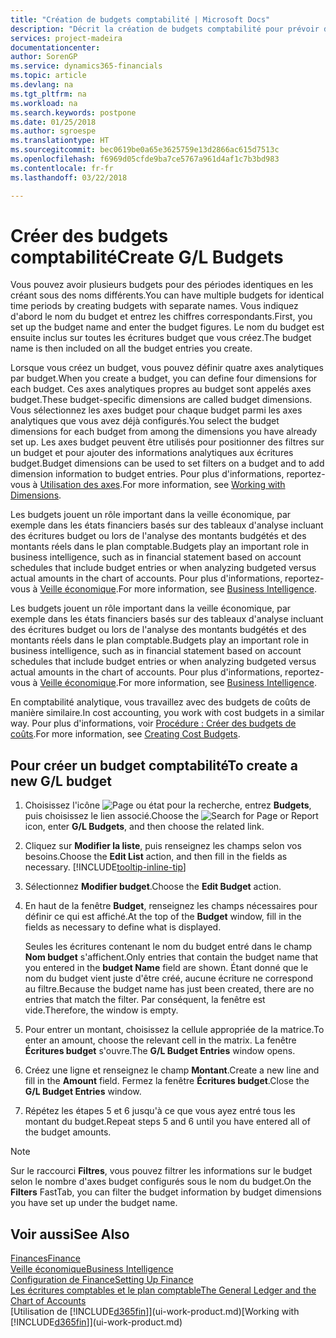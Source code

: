 ```yaml
---
title: "Création de budgets comptabilité | Microsoft Docs"
description: "Décrit la création de budgets comptabilité pour prévoir différentes activités financières et affecter des axes analytiques à des fins de veille économique."
services: project-madeira
documentationcenter: 
author: SorenGP
ms.service: dynamics365-financials
ms.topic: article
ms.devlang: na
ms.tgt_pltfrm: na
ms.workload: na
ms.search.keywords: postpone
ms.date: 01/25/2018
ms.author: sgroespe
ms.translationtype: HT
ms.sourcegitcommit: bec0619be0a65e3625759e13d2866ac615d7513c
ms.openlocfilehash: f6969d05cfde9ba7ce5767a961d4af1c7b3bd983
ms.contentlocale: fr-fr
ms.lasthandoff: 03/22/2018

---
```

# <a name="create-gl-budgets"></a><span data-ttu-id="ba128-103">Créer des budgets comptabilité</span><span class="sxs-lookup"><span data-stu-id="ba128-103">Create G/L Budgets</span></span>
<span data-ttu-id="ba128-104">Vous pouvez avoir plusieurs budgets pour des périodes identiques en les créant sous des noms différents.</span><span class="sxs-lookup"><span data-stu-id="ba128-104">You can have multiple budgets for identical time periods by creating budgets with separate names.</span></span> <span data-ttu-id="ba128-105">Vous indiquez d'abord le nom du budget et entrez les chiffres correspondants.</span><span class="sxs-lookup"><span data-stu-id="ba128-105">First, you set up the budget name and enter the budget figures.</span></span> <span data-ttu-id="ba128-106">Le nom du budget est ensuite inclus sur toutes les écritures budget que vous créez.</span><span class="sxs-lookup"><span data-stu-id="ba128-106">The budget name is then included on all the budget entries you create.</span></span>  

 <span data-ttu-id="ba128-107">Lorsque vous créez un budget, vous pouvez définir quatre axes analytiques par budget.</span><span class="sxs-lookup"><span data-stu-id="ba128-107">When you create a budget, you can define four dimensions for each budget.</span></span> <span data-ttu-id="ba128-108">Ces axes analytiques propres au budget sont appelés axes budget.</span><span class="sxs-lookup"><span data-stu-id="ba128-108">These budget-specific dimensions are called budget dimensions.</span></span> <span data-ttu-id="ba128-109">Vous sélectionnez les axes budget pour chaque budget parmi les axes analytiques que vous avez déjà configurés.</span><span class="sxs-lookup"><span data-stu-id="ba128-109">You select the budget dimensions for each budget from among the dimensions you have already set up.</span></span> <span data-ttu-id="ba128-110">Les axes budget peuvent être utilisés pour positionner des filtres sur un budget et pour ajouter des informations analytiques aux écritures budget.</span><span class="sxs-lookup"><span data-stu-id="ba128-110">Budget dimensions can be used to set filters on a budget and to add dimension information to budget entries.</span></span> <span data-ttu-id="ba128-111">Pour plus d'informations, reportez-vous à [Utilisation des axes](finance-dimensions.md).</span><span class="sxs-lookup"><span data-stu-id="ba128-111">For more information, see [Working with Dimensions](finance-dimensions.md).</span></span>

 <span data-ttu-id="ba128-112">Les budgets jouent un rôle important dans la veille économique, par exemple dans les états financiers basés sur des tableaux d'analyse incluant des écritures budget ou lors de l'analyse des montants budgétés et des montants réels dans le plan comptable.</span><span class="sxs-lookup"><span data-stu-id="ba128-112">Budgets play an important role in business intelligence, such as in financial statement based on account schedules that include budget entries or when analyzing budgeted versus actual amounts in the chart of accounts.</span></span> <span data-ttu-id="ba128-113">Pour plus d'informations, reportez-vous à [Veille économique](bi.md).</span><span class="sxs-lookup"><span data-stu-id="ba128-113">For more information, see [Business Intelligence](bi.md).</span></span>

 <span data-ttu-id="ba128-114">Les budgets jouent un rôle important dans la veille économique, par exemple dans les états financiers basés sur des tableaux d'analyse incluant des écritures budget ou lors de l'analyse des montants budgétés et des montants réels dans le plan comptable.</span><span class="sxs-lookup"><span data-stu-id="ba128-114">Budgets play an important role in business intelligence, such as in financial statement based on account schedules that include budget entries or when analyzing budgeted versus actual amounts in the chart of accounts.</span></span> <span data-ttu-id="ba128-115">Pour plus d'informations, reportez-vous à [Veille économique](bi.md).</span><span class="sxs-lookup"><span data-stu-id="ba128-115">For more information, see [Business Intelligence](bi.md).</span></span>

<span data-ttu-id="ba128-116">En comptabilité analytique, vous travaillez avec des budgets de coûts de manière similaire.</span><span class="sxs-lookup"><span data-stu-id="ba128-116">In cost accounting, you work with cost budgets in a similar way.</span></span> <span data-ttu-id="ba128-117">Pour plus d'informations, voir [Procédure : Créer des budgets de coûts](finance-create-cost-budgets.md).</span><span class="sxs-lookup"><span data-stu-id="ba128-117">For more information, see [Creating Cost Budgets](finance-create-cost-budgets.md).</span></span>    

## <a name="to-create-a-new-gl-budget"></a><span data-ttu-id="ba128-118">Pour créer un budget comptabilité</span><span class="sxs-lookup"><span data-stu-id="ba128-118">To create a new G/L budget</span></span>  
1. <span data-ttu-id="ba128-119">Choisissez l'icône ![Page ou état pour la recherche](media/ui-search/search_small.png "Page ou état pour la recherche"), entrez **Budgets**, puis choisissez le lien associé.</span><span class="sxs-lookup"><span data-stu-id="ba128-119">Choose the ![Search for Page or Report](media/ui-search/search_small.png "Search for Page or Report icon") icon, enter **G/L Budgets**, and then choose the related link.</span></span>  
2. <span data-ttu-id="ba128-120">Cliquez sur **Modifier la liste**, puis renseignez les champs selon vos besoins.</span><span class="sxs-lookup"><span data-stu-id="ba128-120">Choose the **Edit List** action, and then fill in the fields as necessary.</span></span> [!INCLUDE[tooltip-inline-tip](includes/tooltip-inline-tip_md.md)]  
3. <span data-ttu-id="ba128-121">Sélectionnez **Modifier budget**.</span><span class="sxs-lookup"><span data-stu-id="ba128-121">Choose the **Edit Budget** action.</span></span>
4. <span data-ttu-id="ba128-122">En haut de la fenêtre **Budget**, renseignez les champs nécessaires pour définir ce qui est affiché.</span><span class="sxs-lookup"><span data-stu-id="ba128-122">At the top of the **Budget** window, fill in the fields as necessary to define what is displayed.</span></span>  

    <span data-ttu-id="ba128-123">Seules les écritures contenant le nom du budget entré dans le champ **Nom budget** s'affichent.</span><span class="sxs-lookup"><span data-stu-id="ba128-123">Only entries that contain the budget name that you entered in the **budget Name** field are shown.</span></span> <span data-ttu-id="ba128-124">Étant donné que le nom du budget vient juste d'être créé, aucune écriture ne correspond au filtre.</span><span class="sxs-lookup"><span data-stu-id="ba128-124">Because the budget name has just been created, there are no entries that match the filter.</span></span> <span data-ttu-id="ba128-125">Par conséquent, la fenêtre est vide.</span><span class="sxs-lookup"><span data-stu-id="ba128-125">Therefore, the window is empty.</span></span>  
5. <span data-ttu-id="ba128-126">Pour entrer un montant, choisissez la cellule appropriée de la matrice.</span><span class="sxs-lookup"><span data-stu-id="ba128-126">To enter an amount, choose the relevant cell in the matrix.</span></span> <span data-ttu-id="ba128-127">La fenêtre **Écritures budget** s'ouvre.</span><span class="sxs-lookup"><span data-stu-id="ba128-127">The **G/L Budget Entries** window opens.</span></span>  
6. <span data-ttu-id="ba128-128">Créez une ligne et renseignez le champ **Montant**.</span><span class="sxs-lookup"><span data-stu-id="ba128-128">Create a new line and fill in the **Amount** field.</span></span> <span data-ttu-id="ba128-129">Fermez la fenêtre **Écritures budget**.</span><span class="sxs-lookup"><span data-stu-id="ba128-129">Close the **G/L Budget Entries** window.</span></span>  
7. <span data-ttu-id="ba128-130">Répétez les étapes 5 et 6 jusqu'à ce que vous ayez entré tous les montant du budget.</span><span class="sxs-lookup"><span data-stu-id="ba128-130">Repeat steps 5 and 6 until you have entered all of the budget amounts.</span></span>  

> [!NOTE]  
>  <span data-ttu-id="ba128-131">Sur le raccourci **Filtres**, vous pouvez filtrer les informations sur le budget selon le nombre d'axes budget configurés sous le nom du budget.</span><span class="sxs-lookup"><span data-stu-id="ba128-131">On the **Filters** FastTab, you can filter the budget information by budget dimensions you have set up under the budget name.</span></span>   

## <a name="see-also"></a><span data-ttu-id="ba128-132">Voir aussi</span><span class="sxs-lookup"><span data-stu-id="ba128-132">See Also</span></span>
[<span data-ttu-id="ba128-133">Finances</span><span class="sxs-lookup"><span data-stu-id="ba128-133">Finance</span></span>](finance.md)  
[<span data-ttu-id="ba128-134">Veille économique</span><span class="sxs-lookup"><span data-stu-id="ba128-134">Business Intelligence</span></span>](bi.md)  
[<span data-ttu-id="ba128-135">Configuration de Finance</span><span class="sxs-lookup"><span data-stu-id="ba128-135">Setting Up Finance</span></span>](finance-setup-finance.md)  
[<span data-ttu-id="ba128-136">Les écritures comptables et le plan comptable</span><span class="sxs-lookup"><span data-stu-id="ba128-136">The General Ledger and the Chart of Accounts</span></span>](finance-general-ledger.md)  
<span data-ttu-id="ba128-137">[Utilisation de [!INCLUDE[d365fin](includes/d365fin_md.md)]](ui-work-product.md)</span><span class="sxs-lookup"><span data-stu-id="ba128-137">[Working with [!INCLUDE[d365fin](includes/d365fin_md.md)]](ui-work-product.md)</span></span>  


